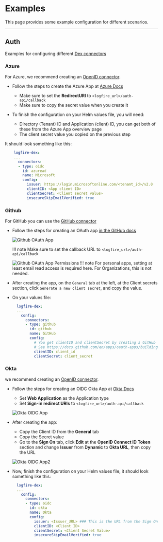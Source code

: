 # Examples

This page provides some example configuration for different scenarios.

---

## Auth

Examples for configuring different [Dex connectors](https://dexidp.io/docs/connectors/)

### Azure

For Azure, we recommend creating an [OpenID connector](https://dexidp.io/docs/connectors/oidc/).

- Follow the steps to create the Azure App at [Azure Docs](https://learn.microsoft.com/en-us/power-pages/security/authentication/openid-settings#create-an-app-registration-in-azure)

    - Make sure to set the **RedirectURI** to ```<logfire_url>/auth-api/callback```
    - Make sure to copy the secret value when you create it

- To finish the configuration on your Helm values file, you will need:
    - Directory (Tenant) ID and  Application (client) ID, you can get both of these from the Azure App overview page
    - The client secret value you copied on the previous step

It should look something like this:
```yaml
    logfire-dex:
    ...
      connectors:
      - type: oidc
        id: azuread
        name: Microsoft
        config:
          issuer: https://login.microsoftonline.com/<tenant_id>/v2.0
          clientID: <App client ID>
          clientSecret: <Client secret value>
          insecureSkipEmailVerified: true
```

### Github

For GitHub you can use the [GitHub connector](https://dexidp.io/docs/connectors/github/)

- Follow the steps for creating an OAuth app [in the GitHub docs](https://docs.github.com/en/apps/oauth-apps/building-oauth-apps/creating-an-oauth-app)

    ![Github OAuth App](../../images/self-hosted/dex-github-oauth-app.png)

    !!! note
        Make sure to set the callback URL to ```<logfire_url>/auth-api/callback```

    ![Github OAuth App Permissions](../../images/self-hosted/dex-github-oauth-app2.png)
    !!! note
        For personal apps, setting at least email read access is required here. For Organizations, this is not needed.

- After creating the app, on the ```General``` tab at the left, at the Client secrets section, click ```Generate a new client secret```, and copy the value.

- On your values file:
    ```yaml
      logfire-dex:
      ...
        config:
          connectors:
          - type: github
            id: github
            name: GitHub
            config:
              # You get clientID and clientSecret by creating a GitHub OAuth App
              # See https://docs.github.com/en/apps/oauth-apps/building-oauth-apps/creating-an-oauth-app
              clientID: client_id
              clientSecret: client_secret
    ```

### Okta

we recommend creating an [OpenID connector](https://dexidp.io/docs/connectors/oidc/).

- Follow the steps for creating an OIDC Okta App at [Okta Docs](https://help.okta.com/en-us/content/topics/apps/apps_app_integration_wizard_oidc.htm)
    - Set **Web Application** as the Application type
    - Set **Sign-in redirect URIs** to ```<logfire_url>/auth-api/callback```

    ![Okta OIDC App](../../images/self-hosted/dex-okta-oidc-app.png)

- After creating the app:
    - Copy the Client ID from the **General** tab
    - Copy the Secret value
    - Go to the **Sign On** tab, click **Edit** at the **OpenID Connect ID Token** section and change **Issuer** from **Dynamic** to **Okta URL**, then copy the URL

    ![Okta OIDC App2](../../images/self-hosted/dex-okta-oidc-app2.png)

- Now, finish the configuration on your Helm values file, it should look something like this:
    ```yaml
      logfire-dex:
      ...
        config:
          connectors:
          - type: oidc
            id: okta
            name: Okta
            config:
              issuer: <Issuer_URL> ### This is the URL from the Sign On tab
              clientID: <Client ID>
              clientSecret: <Client Secret Value>
              insecureSkipEmailVerified: true
    ```
